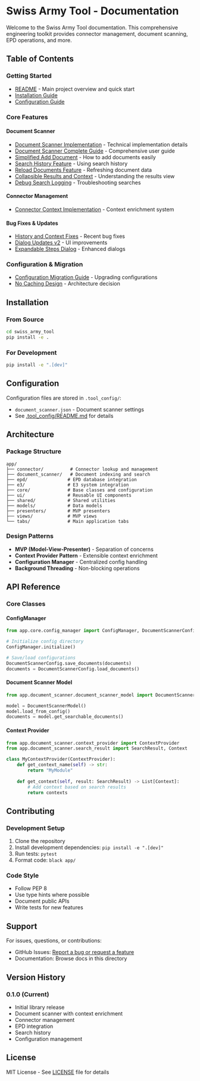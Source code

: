 # Swiss Army Tool - Documentation

Welcome to the Swiss Army Tool documentation. This comprehensive engineering toolkit provides connector management, document scanning, EPD operations, and more.

## Table of Contents

### Getting Started
- [README](../README.md) - Main project overview and quick start
- [Installation Guide](#installation)
- [Configuration Guide](#configuration)

### Core Features

#### Document Scanner
- [Document Scanner Implementation](DOCUMENT_SCANNER_IMPLEMENTATION.md) - Technical implementation details
- [Document Scanner Complete Guide](DOCUMENT_SCANNER_COMPLETE.md) - Comprehensive user guide
- [Simplified Add Document](SIMPLIFIED_ADD_DOCUMENT.md) - How to add documents easily
- [Search History Feature](SIMPLE_SEARCH_HISTORY.md) - Using search history
- [Reload Documents Feature](RELOAD_DOCUMENTS_FEATURE.md) - Refreshing document data
- [Collapsible Results and Context](COLLAPSIBLE_RESULTS_AND_CONTEXT.md) - Understanding the results view
- [Debug Search Logging](DEBUG_SEARCH_LOGGING.md) - Troubleshooting searches

#### Connector Management
- [Connector Context Implementation](CONNECTOR_CONTEXT_IMPLEMENTATION.md) - Context enrichment system

#### Bug Fixes & Updates
- [History and Context Fixes](HISTORY_AND_CONTEXT_FIXES.md) - Recent bug fixes
- [Dialog Updates v2](DIALOG_UPDATES_v2.md) - UI improvements
- [Expandable Steps Dialog](EXPANDABLE_STEPS_DIALOG.md) - Enhanced dialogs

### Configuration & Migration
- [Configuration Migration Guide](CONFIG_MIGRATION.md) - Upgrading configurations
- [No Caching Design](NO_CACHING.md) - Architecture decision

## Installation

### From Source
```bash
cd swiss_army_tool
pip install -e .
```

### For Development
```bash
pip install -e ".[dev]"
```

## Configuration

Configuration files are stored in `.tool_config/`:
- `document_scanner.json` - Document scanner settings
- See [.tool_config/README.md](../.tool_config/README.md) for details

## Architecture

### Package Structure
```
app/
├── connector/          # Connector lookup and management
├── document_scanner/   # Document indexing and search
├── epd/               # EPD database integration
├── e3/                # E3 system integration
├── core/              # Base classes and configuration
├── ui/                # Reusable UI components
├── shared/            # Shared utilities
├── models/            # Data models
├── presenters/        # MVP presenters
├── views/             # MVP views
└── tabs/              # Main application tabs
```

### Design Patterns
- **MVP (Model-View-Presenter)** - Separation of concerns
- **Context Provider Pattern** - Extensible context enrichment
- **Configuration Manager** - Centralized config handling
- **Background Threading** - Non-blocking operations

## API Reference

### Core Classes

#### ConfigManager
```python
from app.core.config_manager import ConfigManager, DocumentScannerConfig

# Initialize config directory
ConfigManager.initialize()

# Save/load configurations
DocumentScannerConfig.save_documents(documents)
documents = DocumentScannerConfig.load_documents()
```

#### Document Scanner Model
```python
from app.document_scanner.document_scanner_model import DocumentScannerModel

model = DocumentScannerModel()
model.load_from_config()
documents = model.get_searchable_documents()
```

#### Context Provider
```python
from app.document_scanner.context_provider import ContextProvider
from app.document_scanner.search_result import SearchResult, Context

class MyContextProvider(ContextProvider):
    def get_context_name(self) -> str:
        return "MyModule"
    
    def get_context(self, result: SearchResult) -> List[Context]:
        # Add context based on search results
        return contexts
```

## Contributing

### Development Setup
1. Clone the repository
2. Install development dependencies: `pip install -e ".[dev]"`
3. Run tests: `pytest`
4. Format code: `black app/`

### Code Style
- Follow PEP 8
- Use type hints where possible
- Document public APIs
- Write tests for new features

## Support

For issues, questions, or contributions:
- GitHub Issues: [Report a bug or request a feature](https://github.com/yourusername/swiss-army-tool/issues)
- Documentation: Browse docs in this directory

## Version History

### 0.1.0 (Current)
- Initial library release
- Document scanner with context enrichment
- Connector management
- EPD integration
- Search history
- Configuration management

## License

MIT License - See [LICENSE](../LICENSE) file for details
